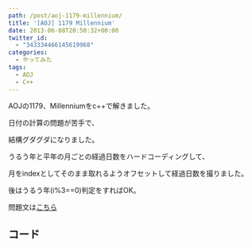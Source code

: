 ```yaml
---
path: /post/aoj-1179-millennium/
title: '[AOJ] 1179 Millennium'
date: 2013-06-08T20:50:32+00:00
twitter_id:
  - "343334466145619968"
categories:
  - やってみた
tags:
  - AOJ
  - C++
---
```

AOJの1179、Millenniumをc++で解きました。

日付の計算の問題が苦手で、
  
結構グダグダになりました。

うるう年と平年の月ごとの経過日数をハードコーディングして、
  
月をindexとしてそのまま取れるようオフセットして経過日数を撮りました。

後はうるう年(i%3==0)判定をすればOK。

問題文は[こちら](http://judge.u-aizu.ac.jp/onlinejudge/description.jsp?id=1179&lang=jp)

<!--more-->

コード
----------------------------------------

<div style="font-size:0px;height:0px;line-height:0px;margin:0;padding:0;clear:both">
</div>